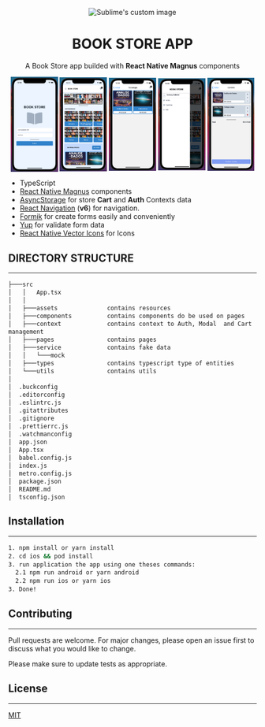 <p align="center">
  <img width=150 src="https://reactnative.dev/img/header_logo.svg" alt="Sublime's custom image"/>
</p>

<h1 align="center" style="font-weight: bold">BOOK STORE APP</h1>

<p align="center">
A Book Store app builded with <b>React Native Magnus</b> components
</p>

<p valign="top" align="center">
  <img valign="middle" src="docs/assets/screenshot/LoginScreen.png" width="19%" />
  <img valign="middle" src="docs/assets/screenshot/HomeScreen.png" width="19%" />
  <img valign="middle" src="docs/assets/screenshot/BookListScreen.png" width="19%" />
  <img valign="middle" src="docs/assets/screenshot/HomeDrawer.png" width="19%" />
  <img valign="middle" src="docs/assets/screenshot/CartScreen.png" width="19%" />
</p>

- TypeScript
- [React Native Magnus](https://github.com/jsartisan/react-native-magnus) components
- [AsyncStorage](https://github.com/react-native-community/async-storage) for store **Cart** and **Auth** Contexts data
- [React Navigation](https://reactnavigation.org/) (**v6**) for navigation.
- [Formik](https://formik.org/docs/overview) for create forms easily and conveniently
- [Yup](https://github.com/jquense/yup) for validate form data
- [React Native Vector Icons](https://github.com/oblador/react-native-vector-icons) for Icons


## DIRECTORY STRUCTURE
---

```
├───src
│   │   App.tsx
│   │   
│   ├───assets              contains resources
│   ├───components          contains components do be used on pages
│   ├───context             contains context to Auth, Modal  and Cart management
│   ├───pages               contains pages
│   ├───service             contains fake data
│   │   └───mock
│   ├───types               contains typescript type of entities
│   └───utils               contains utils
│
│  .buckconfig
│  .editorconfig
│  .eslintrc.js
│  .gitattributes
│  .gitignore
│  .prettierrc.js
│  .watchmanconfig
│  app.json
│  App.tsx
│  babel.config.js
│  index.js
│  metro.config.js
│  package.json
│  README.md
│  tsconfig.json
```

## Installation
---


```cmd
1. npm install or yarn install
2. cd ios && pod install
3. run application the app using one theses commands:
  2.1 npm run android or yarn android
  2.2 npm run ios or yarn ios
3. Done!
```

## Contributing
---

Pull requests are welcome. For major changes, please open an issue first to discuss what you would like to change.

Please make sure to update tests as appropriate.

## License
---

[MIT](https://choosealicense.com/licenses/mit/)